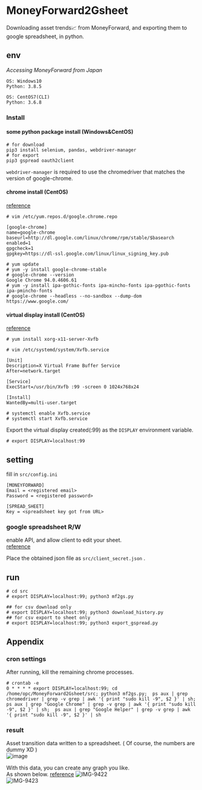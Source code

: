 # MoneyForward2Gsheet
Downloading asset trends📈 from MoneyForward, and exporting them to google spreadsheet, in python.

## env
*Accessing MoneyForward from Japan*
```
OS: Windows10
Python: 3.8.5
```
```
OS: CentOS7(CLI)
Python: 3.6.8
```

### Install
#### some python package install (Windows&CentOS)
```
# for download
pip3 install selenium, pandas, webdriver-manager
# for export
pip3 gspread oauth2client
```
`webdriver-manager` is required to use the chromedriver that matches the version of google-chrome.

#### chrome install (CentOS)
[reference](https://qiita.com/mindwood/items/245adeb6da18999bbfc4)  
```
# vim /etc/yum.repos.d/google.chrome.repo
```
```
[google-chrome]
name=google-chrome
baseurl=http://dl.google.com/linux/chrome/rpm/stable/$basearch
enabled=1
gpgcheck=1
gpgkey=https://dl-ssl.google.com/linux/linux_signing_key.pub
```
```
# yum update
# yum -y install google-chrome-stable
# google-chrome --version
Google Chrome 94.0.4606.61
# yum -y install ipa-gothic-fonts ipa-mincho-fonts ipa-pgothic-fonts ipa-pmincho-fonts
# google-chrome --headless --no-sandbox --dump-dom https://www.google.com/
```
#### virtual display install (CentOS)
[reference](https://gist.github.com/ypandit/f4fe751bcbf3ee6a32ca)
```
# yum install xorg-x11-server-Xvfb
```
```
# vim /etc/systemd/system/Xvfb.service
```
```config
[Unit]
Description=X Virtual Frame Buffer Service
After=network.target

[Service]
ExecStart=/usr/bin/Xvfb :99 -screen 0 1024x768x24

[Install]
WantedBy=multi-user.target
```
```
# systemctl enable Xvfb.service
# systemctl start Xvfb.service
```
Export the virtual display created(:99) as the `DISPLAY` environment variable.  
```
# export DISPLAY=localhost:99
```

## setting
fill in `src/config.ini`
```
[MONEYFORWARD]
Email = <registered email>
Password = <registered password>

[SPREAD_SHEET]
Key = <spreadsheet key got from URL>
```

### google spreadsheet R/W
enable API, and allow client to edit your sheet.  
[reference](https://qiita.com/164kondo/items/eec4d1d8fd7648217935)  

Place the obtained json file as `src/client_secret.json` .


## run
```
# cd src
# export DISPLAY=localhost:99; python3 mf2gs.py

## for csv download only
# export DISPLAY=localhost:99; python3 download_history.py
## for csv export to sheet only
# export DISPLAY=localhost:99; python3 export_gspread.py
```

## Appendix
### cron settings
After running, kill the remaining chrome processes.
```
# crontab -e
0 * * * * export DISPLAY=localhost:99; cd /home/opc/MoneyForward2Gsheet/src; python3 mf2gs.py;  ps aux | grep chromedriver | grep -v grep | awk '{ print "sudo kill -9", $2 }' | sh;  ps aux | grep "Google Chrome" | grep -v grep | awk '{ print "sudo kill -9", $2 }' | sh;  ps aux | grep "Google Helper" | grep -v grep | awk '{ print "sudo kill -9", $2 }' | sh
```

### result
Asset transition data written to a spreadsheet. ( Of course, the numbers are dummy XD )  
![image](https://user-images.githubusercontent.com/37448236/135253334-587f63aa-f8d9-4039-b945-03c50d2eea14.png)

With this data, you can create any graph you like.  
As shown below. [reference](https://fire-hiko.com/moneyfoward-graph-tool/)
![IMG-9422](https://user-images.githubusercontent.com/37448236/135253595-f9645898-f5da-4cad-8bb1-8c9af2aa23cb.PNG)  
![IMG-9423](https://user-images.githubusercontent.com/37448236/135253598-736f032e-5f19-4fb4-9d30-0e669d2eb7b7.PNG)  
